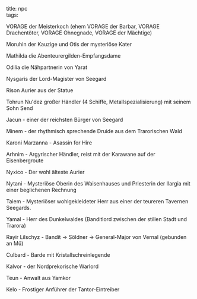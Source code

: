 title: npc  
tags:   

VORAGE der Meisterkoch (ehem VORAGE der Barbar, VORAGE Drachentöter, VORAGE Ohnegnade, VORAGE der Mächtige)

Moruhin der Kauzige und Otis der mysteriöse Kater  

Mathilda die Abenteurergilden-Empfangsdame  

Odilia die Nähpartnerin von Yarat  

Nysgaris der Lord-Magister von Seegard  

Rison Aurier aus der Statue  

Tohrun Nu'dez großer Händler (4 Schiffe, Metallspezialisierung) mit seinem Sohn Send  

Jacun - einer der reichsten Bürger von Seegard  

Minem - der rhythmisch sprechende Druide aus dem Trarorischen Wald  

Karoni Marzanna - Asassin for Hire
  
Arhnim - Argyrischer Händler, reist mit der Karawane auf der Eisenbergroute  

Nyxico - Der wohl älteste Aurier  

Nytani - Mysteriöse Oberin des Waisenhauses und Priesterin der Ilargia mit einer beglichenen Rechnung

Taiem - Mysteriöser wohlgekleideter Herr aus einer der teureren Tavernen Seegards.

Yamal - Herr des Dunkelwaldes (Banditlord zwischen der stillen Stadt und Trarora)

Rayir Lilschyz - Bandit -> Söldner -> General-Major von Vernal (gebunden an Mü)

Culbard - Barde mit Kristallschreinlegende

Kalvor - der Nordprekorische Warlord

Teun - Anwalt aus Yamkor

Kelo - Frostiger Anführer der Tantor-Eintreiber